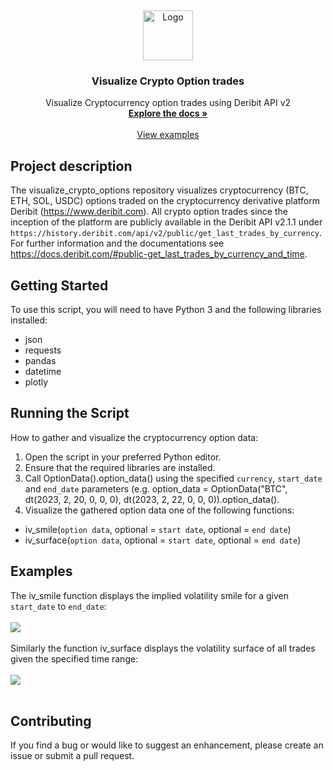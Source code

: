 <a name="readme-top"></a>
<br />
<div align="center">
  <a href="https://github.com/BarendPotijk/visualize_crypto_options/">
    <img src="Images/deribit.png" alt="Logo" width="80" height="80">
  </a>

<h3 align="center">Visualize Crypto Option trades</h3>

  <p align="center">
    Visualize Cryptocurrency option trades using Deribit API v2
    <br />
    <a href="https://github.com/BarendPotijk/visualize_crypto_options/"><strong>Explore the docs »</strong></a>
    <br />
    <br />
    <a href="https://github.com/BarendPotijk/visualize_crypto_options/tree/main/EXAMPLES">View examples </a>
  </p>
</div>

## Project description
The visualize_crypto_options repository visualizes cryptocurrency (BTC, ETH, SOL, USDC) options traded on the cryptocurrency derivative platform Deribit (https://www.deribit.com). 
All crypto option trades since the inception of the platform are publicly available in the Deribit API v2.1.1 under `https://history.deribit.com/api/v2/public/get_last_trades_by_currency`. 
For further information and the documentations see https://docs.deribit.com/#public-get_last_trades_by_currency_and_time. 

## Getting Started ##
To use this script, you will need to have Python 3 and the following libraries installed:

  * json
  * requests
  * pandas
  * datetime
  * plotly

## Running the Script ##

How to gather and visualize the cryptocurrency option data:
  1. Open the script in your preferred Python editor.
  2. Ensure that the required libraries are installed.
  3. Call OptionData().option_data() using the specified `currency`, `start_date` and `end_date` parameters (e.g. option_data = OptionData("BTC", dt(2023, 2, 20, 0, 0, 0), dt(2023, 2, 22, 0, 0, 0)).option_data().
  4. Visualize the gathered option data one of the following functions:
  * iv_smile(`option data`, optional = `start date`, optional = `end date`)
  * iv_surface(`option data`, optional = `start date`, optional = `end date`)
    

## Examples
The iv_smile function displays the implied volatility smile for a given `start_date` to `end_date`:
<br />
<br />
<a href="https://github.com/BarendPotijk/visualize_crypto_options/blob/main/EXAMPLES/iv_smile.html">
  <img src="Images/implied_volatility_smile.png">
</a>
<br />
<br />
Similarly the function iv_surface displays the volatility surface of all trades given the specified time range:
<br />
<br />
<a href="https://github.com/BarendPotijk/visualize_crypto_options/blob/main/EXAMPLES/iv_surface.html">
  <img src="Images/implied_volatility_surface.png">
</a>
<br /> 
<br />
## Contributing ##
If you find a bug or would like to suggest an enhancement, please create an issue or submit a pull request.
